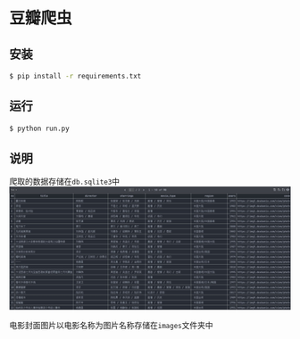 # 豆瓣爬虫

## 安装

```bash
$ pip install -r requirements.txt
```

## 运行

```bash
$ python run.py
```

## 说明

爬取的数据存储在`db.sqlite3`中
![数据库截图](数据库截图.jpg)

电影封面图片以电影名称为图片名称存储在`images`文件夹中